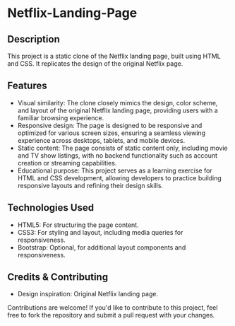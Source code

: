 # Netflix-Landing-Page

## Description
This project is a static clone of the Netflix landing page, built using HTML and CSS. It replicates the design of the original Netflix page.

## Features
* Visual similarity: The clone closely mimics the design, color scheme, and layout of the original Netflix landing page, providing users with a familiar browsing experience.
* Responsive design: The page is designed to be responsive and optimized for various screen sizes, ensuring a seamless viewing experience across desktops, tablets, and mobile devices.
* Static content: The page consists of static content only, including movie and TV show listings, with no backend functionality such as account creation or streaming capabilities.
* Educational purpose: This project serves as a learning exercise for HTML and CSS development, allowing developers to practice building responsive layouts and refining their design skills.

## Technologies Used
* HTML5: For structuring the page content. 
* CSS3: For styling and layout, including media queries for responsiveness.
* Bootstrap: Optional, for additional layout components and responsiveness.

## Credits & Contributing
* Design inspiration: Original Netflix landing page.
  
Contributions are welcome! If you'd like to contribute to this project, feel free to fork the repository and submit a pull request with your changes.
